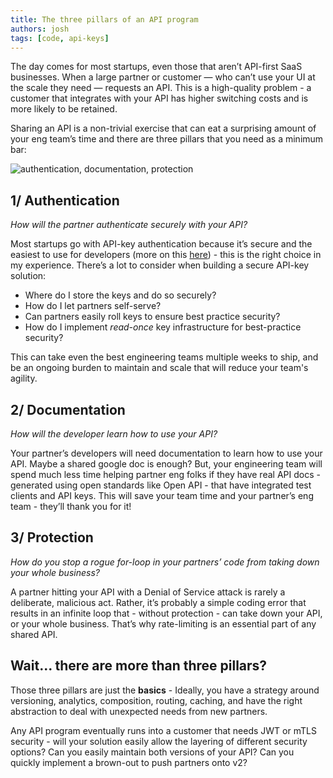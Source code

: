 ```yaml
---
title: The three pillars of an API program
authors: josh
tags: [code, api-keys]
---
```

The day comes for most startups, even those that aren’t API-first SaaS businesses. When a large partner or customer — who can’t use your UI at the scale they need — requests an API. This is a high-quality problem - a customer that integrates with your API has higher switching costs and is more likely to be retained. 

Sharing an API is a non-trivial exercise that can eat a surprising amount of your eng team’s time and there are three pillars that you need as a minimum bar:

![authentication, documentation, protection](./three-legged-stool.png)


## 1/ Authentication

*How will the partner authenticate securely with your API?*

Most startups go with API-key authentication because it’s secure and the easiest to use for developers (more on this [here](https://www.zuplo.com/blog/2022/05/03/you-should-be-using-api-keys)) - this is the right choice in my experience. There’s a lot to consider when building a secure API-key solution:

- Where do I store the keys and do so securely?
- How do I let partners self-serve?
- Can partners easily roll keys to ensure best practice security?
- How do I implement *read-once* key infrastructure for best-practice security?

This can take even the best engineering teams multiple weeks to ship, and be an ongoing burden to maintain and scale that will reduce your team's agility. 

## 2/ Documentation

*How will the developer learn how to use your API?*

Your partner’s developers will need documentation to learn how to use your API. Maybe a shared google doc is enough? But, your engineering team will spend much less time helping partner eng folks if they have real API docs - generated using open standards like Open API - that have integrated test clients and API keys. This will save your team time and your partner’s eng team - they’ll thank you for it!

## 3/ Protection

*How do you stop a rogue for-loop in your partners’ code from taking down your whole business?*

A partner hitting your API with a Denial of Service attack is rarely a deliberate, malicious act. Rather, it’s probably a simple coding error that results in an infinite loop that - without protection - can take down your API, or your whole business. That’s why rate-limiting is an essential part of any shared API.

## Wait... there are more than three pillars?

Those three pillars are just the **basics** - Ideally, you have a strategy around versioning, analytics, composition, routing, caching, and have the right abstraction to deal with unexpected needs from new partners. 

Any API program eventually runs into a customer that needs JWT or mTLS security - will your solution easily allow the layering of different security options? Can you easily maintain both versions of your API? Can you quickly implement a brown-out to push partners onto v2?
